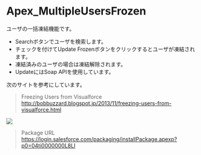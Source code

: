 Apex_MultipleUsersFrozen
========================

ユーザの一括凍結機能です。  
- Searchボタンでユーザを検索します。  
- チェックを付けてUpdate Frozenボタンをクリックするとユーザが凍結されます。  
- 凍結済みのユーザの場合は凍結解除されます。  
- UpdateにはSoap APIを使用しています。
  
次のサイトを参考にしています。  
> Freezing Users from Visualforce  
> http://bobbuzzard.blogspot.jp/2013/11/freezing-users-from-visualforce.html  
  
<img src="http://cdn-ak.f.st-hatena.com/images/fotolife/t/tyoshikawa1106/20131227/20131227013614.png" />  
  
> Package URL  
> https://login.salesforce.com/packaging/installPackage.apexp?p0=04ti0000000L8Ll
